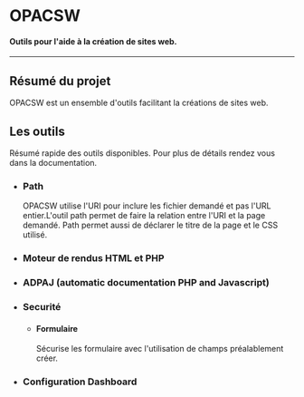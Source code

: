 # OPACSW
#### Outils pour l'aide à la création de sites web.
***

## Résumé du projet

OPACSW est un ensemble d'outils facilitant la créations de sites web.

## Les outils

Résumé rapide des outils disponibles. Pour plus de détails rendez vous dans la documentation.

* ### Path
  OPACSW utilise l'URI pour inclure les fichier demandé et pas l'URL entier.L'outil path permet de faire la relation entre l'URI et la page demandé. Path permet aussi de déclarer le titre de la page et le CSS utilisé.
  
* ### Moteur de rendus HTML et PHP
* ### ADPAJ (automatic documentation PHP and Javascript)
* ### Securité
  * #### Formulaire
    Sécurise les formulaire avec l'utilisation de champs préalablement créer.

* ### Configuration Dashboard
